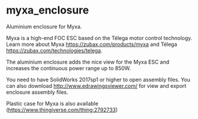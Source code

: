 # myxa_enclosure
Aluminium enclosure for Myxa. 

Myxa is a high-end FOC ESC based on the Télega motor control technology. Learn more about Myxa https://zubax.com/products/myxa and Télega https://zubax.com/technologies/telega.  			

The aluminium enclosure adds the nice view for the Myxa ESC and increases the continuous power range up to 850W.

You need to have SolidWorks 2017sp1 or higher to open assembly files. You can also download http://www.edrawingsviewer.com/ for view and export enclosure assembly files.

Plastic case for Myxa is also available (https://www.thingiverse.com/thing:2792733)



